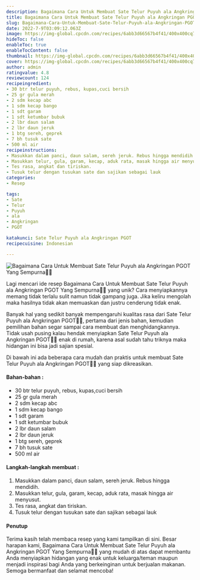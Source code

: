 ```yaml
---
description: Bagaimana Cara Untuk Membuat Sate Telur Puyuh ala Angkringan PGOT Yang Sempurna"
title: Bagaimana Cara Untuk Membuat Sate Telur Puyuh ala Angkringan PGOT Yang Sempurna
slug: Bagaimana-Cara-Untuk-Membuat-Sate-Telur-Puyuh-ala-Angkringan-PGOT-Yang-Sempurna
date: 2022-7-9T03:09:12.063Z
image: https://img-global.cpcdn.com/recipes/6abb3d66567b4f41/400x400cq70/photo.jpg
hideToc: false
enableToc: true
enableTocContent: false
thumbnail: https://img-global.cpcdn.com/recipes/6abb3d66567b4f41/400x400cq70/photo.jpg
cover: https://img-global.cpcdn.com/recipes/6abb3d66567b4f41/400x400cq70/photo.jpg
author: admin
ratingvalue: 4.8
reviewcount: 124
recipeingredient:
- 30 btr telur puyuh, rebus, kupas,cuci bersih
- 25 gr gula merah
- 2 sdm kecap abc
- 1 sdm kecap bango
- 1 sdt garam
- 1 sdt ketumbar bubuk
- 2 lbr daun salam
- 2 lbr daun jeruk
- 1 btg sereh, geprek
- 7 bh tusuk sate
- 500 ml air
recipeinstructions:
- Masukkan dalam panci, daun salam, sereh jeruk. Rebus hingga mendidih.
- Masukkan telur, gula, garam, kecap, aduk rata, masak hingga air menyusut.
- Tes rasa, angkat dan tiriskan.
- Tusuk telur dengan tusukan sate dan sajikan sebagai lauk
categories:
- Resep

tags:
- Sate
- Telur
- Puyuh
- ala
- Angkringan
- PGOT

katakunci: Sate Telur Puyuh ala Angkringan PGOT
recipecuisine: Indonesian

---
```


![Bagaimana Cara Untuk Membuat Sate Telur Puyuh ala Angkringan PGOT Yang Sempurna👩‍🍳](https://img-global.cpcdn.com/recipes/6abb3d66567b4f41/400x400cq70/photo.jpg)

Lagi mencari ide resep Bagaimana Cara Untuk Membuat Sate Telur Puyuh ala Angkringan PGOT Yang Sempurna👩‍🍳 yang unik? Cara menyiapkannya memang tidak terlalu sulit namun tidak gampang juga. Jika keliru mengolah maka hasilnya tidak akan memuaskan dan justru cenderung tidak enak.

Banyak hal yang sedikit banyak mempengaruhi kualitas rasa dari Sate Telur Puyuh ala Angkringan PGOT👩‍🍳, pertama dari jenis bahan, kemudian pemilihan bahan segar sampai cara membuat dan menghidangkannya. Tidak usah pusing kalau hendak menyiapkan Sate Telur Puyuh ala Angkringan PGOT👩‍🍳 enak di rumah, karena asal sudah tahu triknya maka hidangan ini bisa jadi sajian spesial.

Di bawah ini ada beberapa cara mudah dan praktis untuk membuat Sate Telur Puyuh ala Angkringan PGOT👩‍🍳 yang siap dikreasikan.

<!--inarticleads1-->

#### Bahan-bahan :

- 30 btr telur puyuh, rebus, kupas,cuci bersih
- 25 gr gula merah
- 2 sdm kecap abc
- 1 sdm kecap bango
- 1 sdt garam
- 1 sdt ketumbar bubuk
- 2 lbr daun salam
- 2 lbr daun jeruk
- 1 btg sereh, geprek
- 7 bh tusuk sate
- 500 ml air

<!--inarticleads2-->

#### Langkah-langkah membuat :

1. Masukkan dalam panci, daun salam, sereh jeruk. Rebus hingga mendidih.
1. Masukkan telur, gula, garam, kecap, aduk rata, masak hingga air menyusut.
1. Tes rasa, angkat dan tiriskan.
1. Tusuk telur dengan tusukan sate dan sajikan sebagai lauk

#### Penutup

Terima kasih telah membaca resep yang kami tampilkan di sini. Besar harapan kami, Bagaimana Cara Untuk Membuat Sate Telur Puyuh ala Angkringan PGOT Yang Sempurna👩‍🍳 yang mudah di atas dapat membantu Anda menyiapkan hidangan yang enak untuk keluarga/teman maupun menjadi inspirasi bagi Anda yang berkeinginan untuk berjualan makanan. Semoga bermanfaat dan selamat mencoba!
